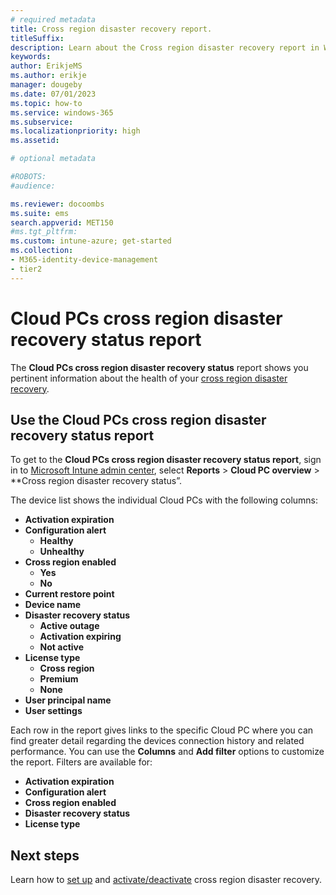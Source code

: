 ```yaml
---
# required metadata
title: Cross region disaster recovery report.
titleSuffix:
description: Learn about the Cross region disaster recovery report in Windows 365.
keywords:
author: ErikjeMS  
ms.author: erikje
manager: dougeby
ms.date: 07/01/2023
ms.topic: how-to
ms.service: windows-365
ms.subservice:
ms.localizationpriority: high
ms.assetid: 

# optional metadata

#ROBOTS:
#audience:

ms.reviewer: docoombs
ms.suite: ems
search.appverid: MET150
#ms.tgt_pltfrm:
ms.custom: intune-azure; get-started
ms.collection:
- M365-identity-device-management
- tier2
---
```

# Cloud PCs cross region disaster recovery status report

The **Cloud PCs cross region disaster recovery status** report shows you pertinent information about the health of your [cross region disaster recovery](cross-region-disaster-recovery.md).

## Use the Cloud PCs cross region disaster recovery status report

To get to the **Cloud PCs cross region disaster recovery status report**, sign in to [Microsoft Intune admin center](https://go.microsoft.com/fwlink/?linkid=2109431), select **Reports** > **Cloud PC overview** > **Cross region disaster recovery status”.

The device list shows the individual Cloud PCs with the following columns:

- **Activation expiration**
- **Configuration alert**
  - **Healthy**
  - **Unhealthy**
- **Cross region enabled**
  - **Yes**
  - **No**
- **Current restore point**
- **Device name**
- **Disaster recovery status**
  - **Active outage**
  - **Activation expiring**
  - **Not active**
- **License type**
  - **Cross region**
  - **Premium**
  - **None**
- **User principal name**
- **User settings**

Each row in the report gives links to the specific Cloud PC where you can find greater detail regarding the devices connection history and related performance.
You can use the **Columns** and **Add filter** options to customize the report. Filters are available for:

- **Activation expiration**
- **Configuration alert**
- **Cross region enabled**
- **Disaster recovery status**
- **License type**

<!-- ########################## -->
## Next steps

Learn how to [set up](cross-region-disaster-recovery-set-up.md) and [activate/deactivate](cross-region-disaster-recovery-activate.md) cross region disaster recovery.

